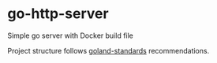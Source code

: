 # go-http-server
Simple go server with Docker build file

Project structure follows [goland-standards](https://github.com/golang-standards/project-layout) recommendations.
